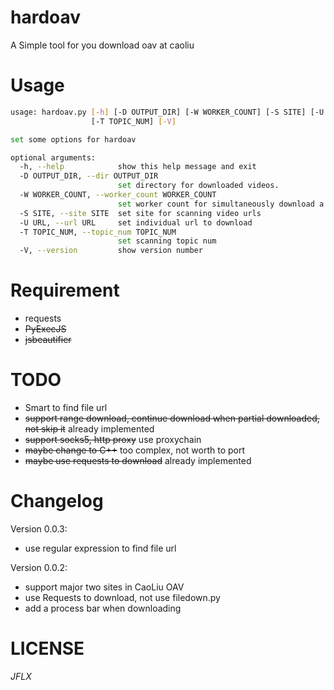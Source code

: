 hardoav
=======
A Simple tool for you download oav at caoliu



Usage
=====
```bash
usage: hardoav.py [-h] [-D OUTPUT_DIR] [-W WORKER_COUNT] [-S SITE] [-U URL]
                  [-T TOPIC_NUM] [-V]

set some options for hardoav

optional arguments:
  -h, --help            show this help message and exit
  -D OUTPUT_DIR, --dir OUTPUT_DIR
                        set directory for downloaded videos.
  -W WORKER_COUNT, --worker_count WORKER_COUNT
                        set worker count for simultaneously download a video
  -S SITE, --site SITE  set site for scanning video urls
  -U URL, --url URL     set individual url to download
  -T TOPIC_NUM, --topic_num TOPIC_NUM
                        set scanning topic num
  -V, --version         show version number
```

Requirement
===========
* requests
* ~~PyExecJS~~
* ~~jsbeautifier~~


TODO
====
* Smart to find file url
* ~~support range download, continue download when partial downloaded, not skip it~~ already implemented
* ~~support socks5, http proxy~~ use proxychain
* ~~maybe change to C++~~ too complex, not worth to port
* ~~maybe use requests to download~~ already implemented

Changelog
========
Version 0.0.3:
* use regular expression to find file url

Version 0.0.2:
* support major two sites in CaoLiu OAV
* use Requests to download, not use filedown.py
* add a process bar when downloading

LICENSE
=======
*JFLX*
